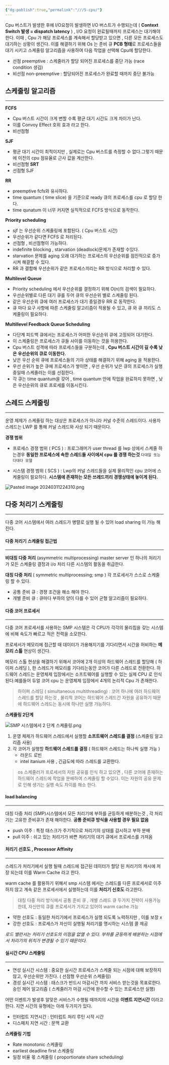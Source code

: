 ```yaml
---
{"dg-publish":true,"permalink":"///5-cpu/"}
---
```



Cpu 버스트가 발생한 후에  I/O요청이 발생하면 I/O 버스트가 수행되는데 ( **Context Switch 발생 = dispatch latency** ) , I/O 요청이 완료될때까지 프로세스는 대기해야한다. 이때 , Cpu 가 해당 프로세스를 계속해서 할당받고 있으면 , 다른 모든 프로세스도 대기하는 상황이 생긴다. 이를 해결하기 위해 Os 는 준비 큐 **PCB 형태**로 프로세스들을 대기 시키고 스케줄링 알고리즘을 사용하여 다음 작업을 선택해 Cpu에 할당한다. 

- 선점 preemptive : 스케줄러가 할당 되어진 프로세스를 중단 가능 (race condition 생김)
- 비선점  non-preemptive : 할당되어진 프로세스가 완료할 때까지 중단 불가능

## 스케줄링 알고리즘
---
**FCFS** 
- Cpu 버스트 시간이 크게 변할 수록 평균 대기 시간도 크게 차이가 난다.
- 이를 Convoy Effect 호위 효과 라고 한다. 
- 비선점형

**SJF**
- 평균 대기 시간이 최적이지만 , 실제로는 Cpu 버스트를 측정할 수 없다.그렇기 때문에 이전의 cpu 점유율로 근사 값을 계산한다.
- 비선점형 
**SRT**
 - 선점형 SJF

**RR**
- preemptive fcfs와  유사하다.
- time quantum ( time slice) 을 기준으로 ready 큐의 프로세스를 cpu 로 할당 한다.
- time qunatum 이  너무 커지면 실직적으로 FCFS 방식으로 동작한다. 

**Priority scheduling**
- sjf 는 우선순위 스케줄링에 포함된다. ( Cpu 버스트 시간)
- 우선순위가 같다면 FCFS 로 처리된다.
- 선점형 , 비선점형이 가능하다.
-  indefinite blocking , starvation (deadlock)문제가 존재할 수있다.
- starvation 문제를 aging  오래 대기하는 프로세스의 우선순위를 점진적으로 증가시켜 해결할 수 있다.
- RR 과 결합해 우선순위가 같은 프로세스끼리는 RR 방식으로 처리할 수 있다.

**Multilevel Queue**
- Priority scheduling 에서 우선순위를 결정하기 위해 O(n)의 검색이 필요하다.
- 우선순위별로 다른 대기 큐를 두어 큐의 우선순위 별로 스케줄링 된다.
- 같은 우선순위 큐에 여러 프로세스가 대기 중일경우 RR 로 동작한다.
- 큐 마다 요구 사항에 따른 스케줄링 알고리즘이 적용될 수 있고, 큐 와 큐 끼리도 스케줄링이 필요하다.

**Multillevel Feedback Queue Scheduling**
- 다단계 피드백 큐에서는 프로세스가 어떠한 우선순위 큐에 고정되어 대기한다.
- 이 스케줄링은 프로세스가 큐들 사이를 이동하는 것을 허용한다.
-  Cpu 버스트 성격에 따라 프로세스들을 구분하는데 , **Cpu 버스트 시간이 길 수록 낮은 우선순위의 큐로 이동한다.**
- 낮은 우선 순위 큐에 프로세스들의 기아 상태를 해결하기 위해 aging 을 적용한다.
-  우선 순위가 높은 큐에 프로세스가 쌓이면 , 우선 순위가 낮은 큐의 프로세스가 실행 중일때 스케줄러는 이를 선점한다.
- 각 큐는 time quantum을 갖어 , time quantum 안에 작업을 완료하지 못하면 ,  낮은 우선순위의 큐로 프로세를 이동시킨다.

## 스레드 스케줄링
---
운영 체제가 스케줄링 하는 대상은 프로세스가 아니라 커널 수준의 스레드이다. 사용자  스레드는 LWP 를 통해 커널 스레드와 사상 되기  때문이다.

**경쟁 범위**
- 프로세스 경쟁 범위 ( PCS ) : 프로그래머가 user thread 를 lwp 상에서 스케줄 하는경우  **동일한 프로세스에 속한 스레드들 사이에서 cpu 를 경쟁 하는것**
`다대일 또는 다대다 모델 `

  
- 시스템 경쟁 범위 ( SCS ) :  Lwp의 커널 스레드들을 실제 물리적인 cpu 코어에  스케줄링이 필요하다. **시스템에 존재하는 모든 쓰레드끼리 경쟁상태에 놓이게 된다.**  


![Pasted image 20240311224310.png](/img/user/images/Pasted-image-20240311224310.png)

## 다중 처리기 스케줄링
---
다중 코어 시스템에서 여러  스레드가 병렬로 실행 될 수 있어 load sharing 이 가능 해진다.

#### 다중 처리기 스케줄링 접근법
--- 
**비대칭 다중 처리** (asymmetric multiprocessing)
master server 인 하나의 처리기가 모든 스케줄링 결정과 i/o 처리  다른 시스템의 활동을 취급한다.

**대칭 다중 처리** ( symmetric multiprocessing; smp )
각 프로세서가 스스로 스케줄링 할 수 있다.  
- 공통 준비 큐  : 경쟁 조건을 해소 해야 한다. 
- 개별 준비 큐 : 큐마다 부하의 양이 다를 수 있어 균형 알고리즘이 필요하다.




#### 다중 코어 프로세서
---
다중 코어 프로세서를 사용하는 SMP 시스템은 각 CPU가 각각의 물리칩을 갖는  시스템에 비해 속도가 빠르고 적은 전력을 소모한다.

프로세서가 메모리에 접근할 때 데이터가 가용해지기를 기다리면서  시간을 허비하는 **메모리 스톨** 현상이 생긴다. 

메모리 스톨 현상을 해결하기 위해서 코어에 2개 이상의 하드웨어 스레드를 할당해 ( 하이퍼 스레딩 ), 한 스레드가 메모리를 기다리는동안 코어가 다른 스레드로 전환한다.
하드웨어 스레드는 운영체제 입장에서는 소프트웨어를 실행할 수 있는 실제 CPU 로 인식 된다.예를들어 듀얼 코어 cpu 는 운영체제 입장에서 4개의 논리적 Cpu 가 존재한다.


> 하이퍼 스레딩 ( simultaneous multithreading) :  코어 하나에 여러 하드웨어 스레드를 할당 하는것 , 물리적 코어는 하드웨어 스레드간 자원을 공유하기 때문에 하드웨어 스레드는 동시에 하나만 실행 가능하다.

**스케줄링 2단계**

![SMP 시스템에서 2 단계 스케줄링.png](/img/user/images/SMP-시스템에서-2-단계-스케줄링.png)
1. 운영 체제가 하드웨어 스레드에서 실행할 **소프트웨어 스레드를 결정** (스케줄링 알고리즘 사용)
2. 각 코어가 실행할 **하드웨어 스레드를 결정** ( 하드웨어 스레드는 하나씩 실행 가능 )
   -  라운드 로빈
   - intel itanium 사용 , 긴급도에 따라 스레드를 교환한다.

> os 스케줄러가 프로세서의 자원 공유를 인식 하고 있으면 , 다른 코어에 존재하는 하드웨어 스레드에 작업을 분배하여 스케줄링 할 수있다. 이는 자원의 공유 문제로 인해 생기는 실행 속도 차이를 해소 한다.

#### load balancing
---
대칭 다중 처리 (SMP)시스템에서 모든 처리기에 부하를 균등하게 배분하는것 , 각 처리기는 고유한 준비큐가 존재 해야한다.
**공통 준비큐 방식을 사용할 경우 필요 없음**

- push 이주 : 특정 태스크가 주기적으로 처리기의 상태를 감시하고 부하 분배
- pull 이주  : 쉬고 있는 처리기가 바쁜 처리기의 대기 큐에서 프로세스를 가져옴 


#### 처리기 선호도 , Processor Affinity
---
스레드가 처리기에서 실행 될때 스레드에 접근된 데이터가 할당 된 처리기의 캐시에 저장 되는데 이를 Warm Cache 라고 한다.

warm cache 를 활용하기 위해서 smp 시스템 에서는 스레드를 다른 프로세서로 이주하지 않고 계속 같은 프로세서에서 실행하는데 이를 **처리기 신호도** 라고한다.
> 
> 대칭 다중 처리 방식에서 공통 준비 큐 , 개별 스레드 큐 두가지 전략이 사용가능한데,  자신만의 큐를 프로세서가 가지고 있어야 warm cache 가능

- 약한 선호도 : 동일한 처리기에서 프로세스가 실행 되도록 노력하지만 , 이를 보장 x
- 강한 선호도 : 프로세스가 자신이 실행될 처리기를 명시하는 시스템 콜 제공

*로드 밸런서는 처리기 선호도의 이점을 없앨 수 있다. 부하를 균등하게 배분하는 시점에서 처리기의 위치가 변경될 수 있기 때문이다.*


#### 실시간 CPU 스케줄링
---
- 연성 실시간 시스템 : 중요한 실시간 프로세스가 스케줄 되는 시점에 대해 보장하지 않고, 우선순위만 가진다. ( 선점형 우선순위 스케줄링)
- 경성 실시간 시스템 : 태스크가 반드시 마감시간 까지 서비스 받는것을 목표로한다. 승인 제어 알고리즘 ( 스케줄러가 마감 시간에 완수할 수 있는 프로세스만 실행)

어떤 이벤트가 발생후 알맞은 서비스가 수행될 때까지의 시간을 **이벤트 지연시간** 이라고 한다. 지연 시간의 유형에는 아래 두가지가 있다.

- 인터럽트 지연시간  : 인터럽트 처리 루틴 시작 시간
- 디스패치 지연 시간 : 문맥 교환

 **스케줄링 기법**
- Rate monotonic 스케줄링
- earliest deadline first 스케줄링
- 일정 비율 몫 스케줄링 ( proportionate share scheduling)


